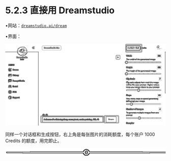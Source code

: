 # 5.2.3 直接用 Dreamstudio

•网站：[`dreamstudio.ai/dream`](https://dreamstudio.ai/dream)

•界面：

![](img/be14a3bc190fbbef27a1b0f39c4a8ca5.png)

同样一个对话框和生成按钮，右上角是每张图片的消耗额度，每个账户 1000 Credits 的额度，用完即止。

![](img/e12d1c8b9f4ffdf6c4edf913cceed533.png)